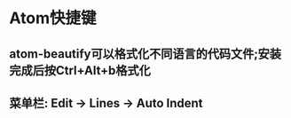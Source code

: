 # Atom快捷键

## atom-beautify可以格式化不同语言的代码文件;安装完成后按Ctrl+Alt+b格式化

## 菜单栏: Edit -&gt; Lines -&gt; Auto Indent

